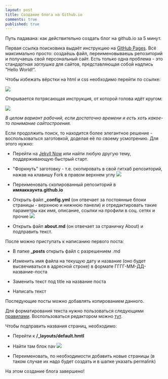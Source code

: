 ```yaml
---
layout: post
title: Создание блога на Github.io
comments: true
published: true
---
```

Путь падавана: как действительно создать блог на github.io за 5 минут.

Первая ссылка поисковика выдаёт инструкцию на [GitHub Pages]( https://pages.github.com/).
Всё максимально просто: создаёшь файл, переименовываешь репозиторий и получаешь свой персональный сайт. Есть только одна проблема - это стандартная *заглушка* для сайтов,  представляющая собой надпись "Hello World!".

Чтобы избежать вёрстки на html и css необходимо перейти по ссылке:

![]({{site.baseurl}}/images/githubio.PNG)

Открывается потрясающая инструкция, от которой голова идёт кругом:

![]({{site.baseurl}}/images/gitghubio-docs.PNG)

*В целом вариант рабочий, если достаточно времени и есть хоть какое-то понимание сайтостроения.*

Если продолжить поиск, то находится более элегантное решение - воспользоваться заготовкой, доделая её по своему усмотрению.
Для этого нужно:
* Перейти на [Jekyll Now](https://github.com/barryclark/jekyll-now) или найти любую другую тему, поддерживающую быстрый старт.

* "Форкнуть" заготовку - т.е. скопировать в свой гитхаб репозиторий, нажав на клавишу Fork в правом верхнем углу
![]({{site.baseurl}}/images/gitghubio-fork.PNG)

* Переименовать скопированный репозиторий в **имяаккаунта.github.io**

* Открыть файл **_config.yml** (он отвечает за постоянные блоки страницы - верхнюю и нижнюю панели) и отредактировать такие параметры как имя, описание, ссылки на профили в соц. сетях и прочие
![]({{site.baseurl}}/images/gitghubio-config.PNG)

* Открыть файл **about.md** (он отвечает за страничку About) и подправить текст.


После можно приступать к написанию первого поста:
* В папке **_posts** открыть файл с разрешением .md

* Изменить имя файла на текущую дату и название (оно будет высвечиваться в адресной строке) в формате ГГГГ-ММ-ДД-название-поста

* Заменить текст под title на название поста

* Написать текст

Последующие посты можно добавлять копированием данного.

Для форматирования текста нужно пользоваться следующими [правилами](https://github.com/adam-p/markdown-here/wiki/Markdown-Cheatsheet). Воспользоваться редактором можно [тут](http://prose.io/). 

Чтобы подправить названия страниц, необходимо:

* Перейти к **/_layouts/default.hmtl**

* Найти там блок nav
![]({{site.baseurl}}/images/githubio-nav.PNG)

* Переименовать, по необходимости добавить новые страницы (в таком случае их надо будет создать и в шапке указать permalink)

На этом создание блога завершено! 

